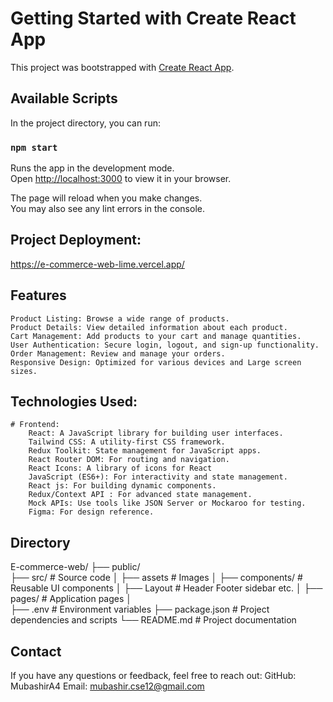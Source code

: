 # Getting Started with Create React App

This project was bootstrapped with [Create React App](https://github.com/MubashirA4/E-commerce-web).

## Available Scripts

In the project directory, you can run:

### `npm start`

Runs the app in the development mode.\
Open [http://localhost:3000](http://localhost:3000) to view it in your browser.

The page will reload when you make changes.\
You may also see any lint errors in the console.

## Project Deployment: 
https://e-commerce-web-lime.vercel.app/

## Features
    Product Listing: Browse a wide range of products.
    Product Details: View detailed information about each product.
    Cart Management: Add products to your cart and manage quantities.
    User Authentication: Secure login, logout, and sign-up functionality.
    Order Management: Review and manage your orders.
    Responsive Design: Optimized for various devices and Large screen sizes.

## Technologies Used:
    # Frontend:
        React: A JavaScript library for building user interfaces.
        Tailwind CSS: A utility-first CSS framework.
        Redux Toolkit: State management for JavaScript apps.
        React Router DOM: For routing and navigation.
        React Icons: A library of icons for React
        JavaScript (ES6+): For interactivity and state management.
        React js: For building dynamic components.
        Redux/Context API : For advanced state management.
        Mock APIs: Use tools like JSON Server or Mockaroo for testing.
        Figma: For design reference.

## Directory
E-commerce-web/
├── public/            
├── src/               # Source code
│   ├── assets         # Images 
│   ├── components/    # Reusable UI components
│   ├── Layout         # Header Footer sidebar etc.
│   ├── pages/         # Application pages
│  
├── .env               # Environment variables
├── package.json       # Project dependencies and scripts
└── README.md          # Project documentation

## Contact
If you have any questions or feedback, feel free to reach out:
GitHub: MubashirA4
Email: mubashir.cse12@gmail.com